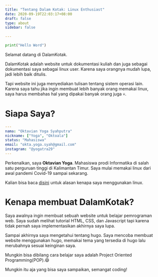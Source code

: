 ```yaml
---
title: "Tentang Dalam Kotak: Linux Enthusiast"
date: 2020-09-19T22:03:17+08:00
draft: false
type: about
sidebar: false
    
---
```


<!-- ![about-image](/img/thumbnail/about-thumbnail.jpg) -->

```Python
print("Hello Word")
```

Selamat datang di DalamKotak.

DalamKotak adalah website untuk dokumentasi kuliah dan juga sebagai dokumentasi saya sebagai linux user. Karena saya orangnya mudah lupa, jadi lebih baik ditulis.

Tapi website ini juga menyediakan tulisan tentang sistem operasi lain. Karena saya tahu jika ingin membuat lebih banyak orang memakai linux, saya harus membahas hal yang dipakai banyak orang juga :skull:.

# Siapa Saya?

```YAML
---
nama: "Oktavian Yoga Syahputra"
nickname: ["Yoga", "Oktoala"]
status: "Mahasiswa"
email: "okta.yoga.syah@gmail.com"
instagram: "@yogatra29"
---
```

Perkenalkan, saya **Oktavian Yoga**. Mahasiswa prodi Informatika di salah satu perguruan tinggi di Kalimantan Timur. Saya mulai memakai linux dari awal pandemi Covid-19 sampai sekarang.

Kalian bisa baca [disini](/alasan-menggunakan-linux) untuk alasan kenapa saya menggunakan linux.

# Kenapa membuat DalamKotak?

Saya awalnya ingin membuat sebuah website untuk belajar pemrograman web. Saya sudah melihat tutorial HTML, CSS, dan Javascript tapi karena tidak pernah saya implementasikan akhirnya saya lupa.

Sampai akhirnya saya mengetahui tentang hugo. Saya mencoba membuat website menggunakan hugo, memakai tema yang tersedia di hugo lalu merubahnya sesuai keinginan saya.

Mungkin bisa dibilang cara belajar saya adalah Project Oriented Programming(POP).:smile:

Mungkin itu aja yang bisa saya sampaikan, semangat coding!


